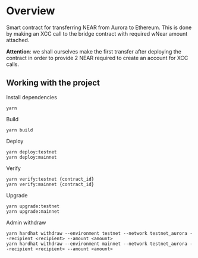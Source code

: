 # Overview

Smart contract for transferring NEAR from Aurora to Ethereum. This is done by making an XCC call to the bridge contract with required wNear amount attached.

**Attention**: we shall ourselves make the first transfer after deploying the contract in order to provide 2 NEAR required to create an account for XCC calls.

## Working with the project

Install dependencies
```
yarn
```

Build
```
yarn build
```

Deploy
```
yarn deploy:testnet
yarn deploy:mainnet
```

Verify
```
yarn verify:testnet {contract_id}
yarn verify:mainnet {contract_id}
```

Upgrade
```
yarn upgrade:testnet
yarn upgrade:mainnet
```

Admin withdraw
```
yarn hardhat withdraw --environment testnet --network testnet_aurora --recipient <recipient> --amount <amount>
yarn hardhat withdraw --environment mainnet --network testnet_aurora --recipient <recipient> --amount <amount>
```